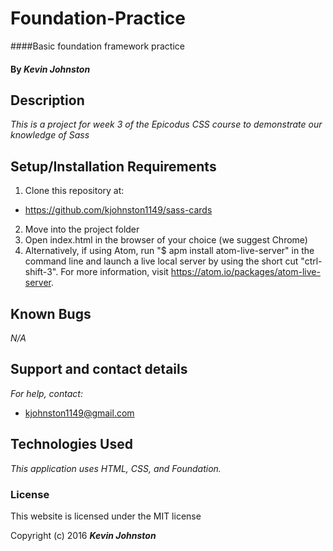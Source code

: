 # Foundation-Practice


####Basic foundation framework practice

#### By _**Kevin Johnston**_

## Description

_This is a project for week 3 of the Epicodus CSS course to demonstrate our knowledge of Sass_

## Setup/Installation Requirements

1. Clone this repository at:
  * https://github.com/kjohnston1149/sass-cards
2. Move into the project folder
3. Open index.html in the browser of your choice (we suggest Chrome)
4. Alternatively, if using Atom, run "$ apm install atom-live-server" in the command line and launch a live local server by using the short cut "ctrl-shift-3".  For more information, visit https://atom.io/packages/atom-live-server.

## Known Bugs

_N/A_

## Support and contact details

_For help, contact:_
* [kjohnston1149@gmail.com](mailto:kjohnston1149@gmail.com)

## Technologies Used

_This application uses HTML, CSS, and Foundation._

### License

This website is licensed under the MIT license

Copyright (c) 2016 **_Kevin Johnston_**

